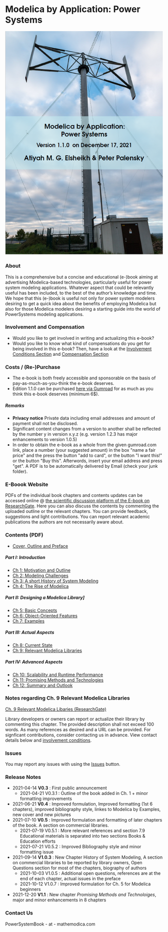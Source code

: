 # Modelica by Application: Power Systems 

![Cover](MPSCoverActual.png)

### About 

This is a comprehensive but a concise and educational (e-)book aiming at advertising Modelica-based technologies, particularly useful for power system modeling applications. Whatever aspect that could be relevantly useful has been included,  to the best of the author’s knowledge and time.  We hope that this (e-)book is useful not only for power system modelers desiring to get a quick idea about the benefits of employing Modelica but also for those Modelica modelers desiring a starting guide into the world of PowerSystems modeling applications.

### Involvement and Compensation 

- Would you like to get involved in writing and actualizing this e-book? 
- Would you like to know what kind of compensations do you get for being involved in this e-book? 
Then, have a look at the [Involvement Conditions Section](https://github.com/Mathemodica/ModelicaPowerSystemBook/blob/main/Involvement.md) and [Compensation Section](https://github.com/Mathemodica/ModelicaPowerSystemBook/blob/main/Compensation.md) 

### Costs / (Re-)Purchase

- The e-book is both freely accessible and sponsorable on the basis of pay-as-much-as-you-think the e-book deserves.
- Edition 1.1.0 can be purchased [here via Gumroad](https://gum.co/mathemodica-powsys) for as much as you think this e-book deserves (minimum 6$). 

##### Remarks 

* **Privacy notice** Private data including email addresses and amount of payment shall not be disclosed. 
* Significant content changes from a version to another shall be reflected by the number y in version x.y.z (e.g. version 1.2.3 has major enhancements to version 1.0.5)
*  In order to obtain the e-book as a whole from the given gumroad.com link, place a number (your suggested amount) in the box "name a fair price" and the press the button "add to card", or the button "I want this!" or the button "Buy this". Afterwords, insert your email address and press "get". A PDF is to be automatically delivered by Email (check your junk folder).

### E-Boook Website 

PDFs of the individual book chapters and contents updates can be accessed online @ [the scientific discussion platform of the E-book on ResearchGate](https://www.researchgate.net/project/Book-Modelica-By-Application-Power-Systems). Here you can also discuss the contents by commenting the uploaded outline or the relevant chapters. You can provide feedback, suggestions and light contributions. You can report relevant academic publications the authors are not necessarily aware about. 

### Contents (PDF)

- [Cover, Outline and Preface](https://www.researchgate.net/publication/353340102_Cover_Preface_Outline_of_the_E-book_Modelica_by_Application_Power_Systems)

##### Part I: Introduction
- [Ch 1: Motivation and Outline](https://www.researchgate.net/publication/354996984_I_Introduction_Ch_1_Motivation_and_Outline)
- [Ch 2: Modeling Challenges](https://www.researchgate.net/publication/355035174_I_Introduction_Ch_2_Modeling_Challenges)
- [Ch 3: A short History of System Modeling](https://www.researchgate.net/publication/355035177_I_Introduction_Ch_3_A_Short_History_of_System_Modeling)
- [Ch 4: The Rise of Modelica](https://www.researchgate.net/publication/355036082_I_Introduction_Ch_4_The_Rise_of_Modelica)

##### Part II: Designing a Modelica Library]
- [Ch 5: Basic Concepts](https://www.researchgate.net/publication/355036357_II_Designing_a_Modelica_Library_-_Ch_5_Basic_Concepts)
- [Ch 6: Object-Oriented Features](https://www.researchgate.net/publication/355037018_II_Designing_a_Modelica_Library_-_Ch_6_Object-Oriented_Features)
- [Ch 7: Examples](https://www.researchgate.net/publication/355037040_II_Designing_a_Modelica_Library_-_Ch_7_Examples)

##### Part III: Actual Aspects
- [Ch 8: Current State](https://www.researchgate.net/publication/355036972_III_Actual_Aspects_-_Ch_8_Current_State_of_Modelica)
- [Ch 9: Relevant Modelica Libraries](https://www.researchgate.net/publication/354619412_III_Actual_Aspects_-_Ch_9_Relevant_Modelica_Libraries)

##### Part IV: Advanced Aspects
- [Ch 10: Scalability and Runtime Performance](https://www.researchgate.net/publication/355037052_IV_Advanced_Aspects_-_Ch_10_Scalability_and_Runtime_Performance)
- [Ch 11: Promising Methods and Technologies](https://www.researchgate.net/publication/357173240_IV_Advanced_Aspects_-_Ch_11_Promising_Methods_and_Technologies)
- [Ch 12: Summary and Outlook](https://www.researchgate.net/publication/355037056_IV_Advanced_Aspects_-_Ch_12_Summary_and_Outlook)

### Notes regarding Ch. 9 Relevant Modelica Libraries

[Ch. 9 Relevant Modelica Libaries (ResearchGate)](https://www.researchgate.net/publication/354619412_Relevant_Modelica_Libraries)

Library developers or owners can report or actualize their library by commenting this chapter. The provided description shall not exceed 100 words. As many references as desired and a URL can be provided. For signficant contributions, consider contacting us in advance. View contact details below and [involvement conditions](https://github.com/Mathemodica/ModelicaPowerSystemBook/blob/main/Involvement.md). 

### Issues 

You may report any issues with using the [Issues](https://github.com/Mathemodica/ModelicaPowerSystemBook/issues) button.

### Release Notes 

- 2021-04-14 **V0.3**   : First public announcement 
    - 2021-04-21 V0.3.1 : Outline of the book added in Ch. 1 + minor formatting improvements  
- 2021-06-21 **V0.4**   : Improved formulation, Improved formatting (1st 6 chapters), improved bibliography style, linkes to Modelica by Examples, new cover and new pictures  
- 2021-07-10 **V0.5**   : Improved formulation and formatting of later chapters of the book. A section on commercial libraries. 
    - 2021-07-19 V0.5.1 : More relevant references and section 7.9 Educational materials is separated into two sections Books & Education efforts  
    - 2021-07-21 V0.5.2 : Improved Bibliography style and minor formatting issue
- 2021-09-14 **V1.0.3** : New Chapter History of System Modeling, A section on commercial libraries to be reported by library owners, Open Questions section for most of the chapters, biography of authors
    - 2021-10-03 V1.0.5 : Additional open questions, references are at the end of each chapter, actual issues in the preface
    - 2021-10-12 V1.0.7 : Improved formulation for Ch. 5 for Modelica beginners 
- 2021-12-20 **V1.1**   : New chapter *Promising Methods and Technoloiges*, major and minor enhancements in 8 chapters 

### Contact Us

PowerSystemBook - at - mathemodica.com
